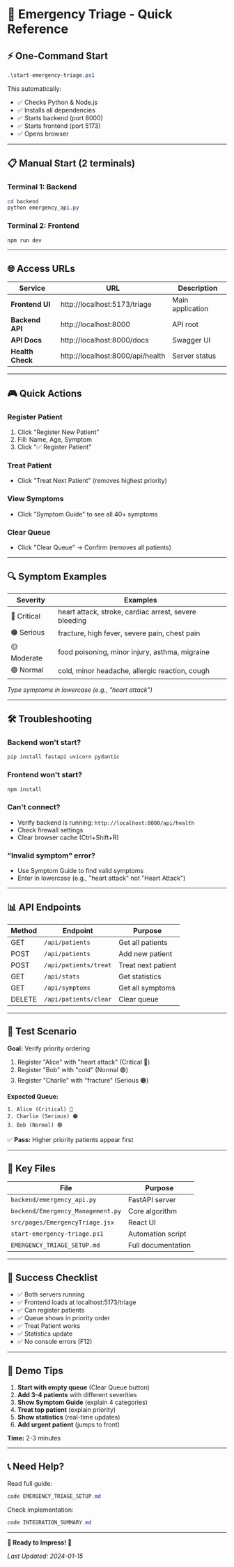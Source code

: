 # 🚀 Emergency Triage - Quick Reference

## ⚡ One-Command Start

```powershell
.\start-emergency-triage.ps1
```

This automatically:
- ✅ Checks Python & Node.js
- ✅ Installs all dependencies
- ✅ Starts backend (port 8000)
- ✅ Starts frontend (port 5173)
- ✅ Opens browser

---

## 📋 Manual Start (2 terminals)

### Terminal 1: Backend
```powershell
cd backend
python emergency_api.py
```

### Terminal 2: Frontend
```powershell
npm run dev
```

---

## 🌐 Access URLs

| Service | URL | Description |
|---------|-----|-------------|
| **Frontend UI** | http://localhost:5173/triage | Main application |
| **Backend API** | http://localhost:8000 | API root |
| **API Docs** | http://localhost:8000/docs | Swagger UI |
| **Health Check** | http://localhost:8000/api/health | Server status |

---

## 🎮 Quick Actions

### Register Patient
1. Click "Register New Patient"
2. Fill: Name, Age, Symptom
3. Click "✅ Register Patient"

### Treat Patient
- Click "Treat Next Patient" (removes highest priority)

### View Symptoms
- Click "Symptom Guide" to see all 40+ symptoms

### Clear Queue
- Click "Clear Queue" → Confirm (removes all patients)

---

## 🔍 Symptom Examples

| Severity | Examples |
|----------|----------|
| 🔴 Critical | heart attack, stroke, cardiac arrest, severe bleeding |
| 🟠 Serious | fracture, high fever, severe pain, chest pain |
| 🟡 Moderate | food poisoning, minor injury, asthma, migraine |
| 🟢 Normal | cold, minor headache, allergic reaction, cough |

*Type symptoms in lowercase (e.g., "heart attack")*

---

## 🛠️ Troubleshooting

### Backend won't start?
```powershell
pip install fastapi uvicorn pydantic
```

### Frontend won't start?
```powershell
npm install
```

### Can't connect?
- Verify backend is running: `http://localhost:8000/api/health`
- Check firewall settings
- Clear browser cache (Ctrl+Shift+R)

### "Invalid symptom" error?
- Use Symptom Guide to find valid symptoms
- Enter in lowercase (e.g., "heart attack" not "Heart Attack")

---

## 📊 API Endpoints

| Method | Endpoint | Purpose |
|--------|----------|---------|
| GET | `/api/patients` | Get all patients |
| POST | `/api/patients` | Add new patient |
| POST | `/api/patients/treat` | Treat next patient |
| GET | `/api/stats` | Get statistics |
| GET | `/api/symptoms` | Get all symptoms |
| DELETE | `/api/patients/clear` | Clear queue |

---

## 🧪 Test Scenario

**Goal:** Verify priority ordering

1. Register "Alice" with "heart attack" (Critical 🔴)
2. Register "Bob" with "cold" (Normal 🟢)
3. Register "Charlie" with "fracture" (Serious 🟠)

**Expected Queue:**
```
1. Alice (Critical) 🔴
2. Charlie (Serious) 🟠
3. Bob (Normal) 🟢
```

✅ **Pass:** Higher priority patients appear first

---

## 📁 Key Files

| File | Purpose |
|------|---------|
| `backend/emergency_api.py` | FastAPI server |
| `backend/Emergency_Management.py` | Core algorithm |
| `src/pages/EmergencyTriage.jsx` | React UI |
| `start-emergency-triage.ps1` | Automation script |
| `EMERGENCY_TRIAGE_SETUP.md` | Full documentation |

---

## 🎯 Success Checklist

- ✅ Both servers running
- ✅ Frontend loads at localhost:5173/triage
- ✅ Can register patients
- ✅ Queue shows in priority order
- ✅ Treat Patient works
- ✅ Statistics update
- ✅ No console errors (F12)

---

## 🎉 Demo Tips

1. **Start with empty queue** (Clear Queue button)
2. **Add 3-4 patients** with different severities
3. **Show Symptom Guide** (explain 4 categories)
4. **Treat top patient** (explain priority)
5. **Show statistics** (real-time updates)
6. **Add urgent patient** (jumps to front)

**Time:** 2-3 minutes

---

## 📞 Need Help?

Read full guide:
```powershell
code EMERGENCY_TRIAGE_SETUP.md
```

Check implementation:
```powershell
code INTEGRATION_SUMMARY.md
```

---

**🏥 Ready to Impress! 🚀**

*Last Updated: 2024-01-15*
